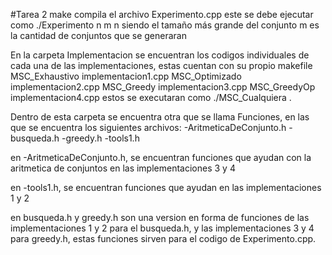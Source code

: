 #Tarea 2 
make compila el archivo Experimento.cpp
este se debe ejecutar como ./Experimento n m
n siendo el tamaño más grande del conjunto
m es la cantidad de conjuntos que se generaran 

En la carpeta Implementacion se encuentran los codigos individuales de cada una de las implementaciones, estas cuentan con su propio makefile 
	MSC_Exhaustivo implementacion1.cpp
	MSC_Optimizado implementacion2.cpp
	MSC_Greedy implementacion3.cpp
	MSC_GreedyOp implementacion4.cpp
estos se executaran como ./MSC_Cualquiera .

Dentro de esta carpeta se encuentra otra que se llama Funciones, en las que se encuentra los siguientes archivos:
-AritmeticaDeConjunto.h
-busqueda.h
-greedy.h
-tools1.h

en -AritmeticaDeConjunto.h, se encuentran funciones que ayudan con la aritmetica de conjuntos en las implementaciones 3 y 4

en -tools1.h, se encuentran funciones que ayudan en las implementaciones 1 y 2

en busqueda.h y greedy.h son una version en forma de funciones de las implementaciones 1 y 2 para el busqueda.h, y las implementaciones 3 y 4 para greedy.h, estas funciones sirven para el codigo de Experimento.cpp.

